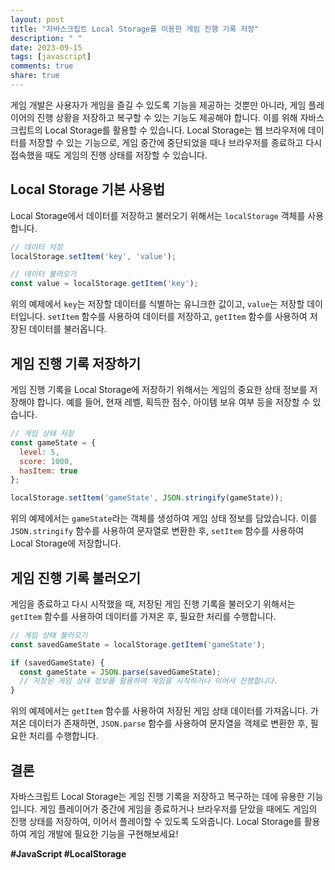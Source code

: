```yaml
---
layout: post
title: "자바스크립트 Local Storage를 이용한 게임 진행 기록 저장"
description: " "
date: 2023-09-15
tags: [javascript]
comments: true
share: true
---
```


게임 개발은 사용자가 게임을 즐길 수 있도록 기능을 제공하는 것뿐만 아니라, 게임 플레이어의 진행 상황을 저장하고 복구할 수 있는 기능도 제공해야 합니다. 이를 위해 자바스크립트의 Local Storage를 활용할 수 있습니다. Local Storage는 웹 브라우저에 데이터를 저장할 수 있는 기능으로, 게임 중간에 중단되었을 때나 브라우저를 종료하고 다시 접속했을 때도 게임의 진행 상태를 저장할 수 있습니다.

## Local Storage 기본 사용법

Local Storage에서 데이터를 저장하고 불러오기 위해서는 `localStorage` 객체를 사용합니다. 

```javascript
// 데이터 저장
localStorage.setItem('key', 'value');

// 데이터 불러오기
const value = localStorage.getItem('key');
```

위의 예제에서 `key`는 저장할 데이터를 식별하는 유니크한 값이고, `value`는 저장할 데이터입니다. `setItem` 함수를 사용하여 데이터를 저장하고, `getItem` 함수를 사용하여 저장된 데이터를 불러옵니다.

## 게임 진행 기록 저장하기

게임 진행 기록을 Local Storage에 저장하기 위해서는 게임의 중요한 상태 정보를 저장해야 합니다. 예를 들어, 현재 레벨, 획득한 점수, 아이템 보유 여부 등을 저장할 수 있습니다.

```javascript
// 게임 상태 저장
const gameState = {
  level: 5,
  score: 1000,
  hasItem: true
};

localStorage.setItem('gameState', JSON.stringify(gameState));
```

위의 예제에서는 `gameState`라는 객체를 생성하여 게임 상태 정보를 담았습니다. 이를 `JSON.stringify` 함수를 사용하여 문자열로 변환한 후, `setItem` 함수를 사용하여 Local Storage에 저장합니다.

## 게임 진행 기록 불러오기

게임을 종료하고 다시 시작했을 때, 저장된 게임 진행 기록을 불러오기 위해서는 `getItem` 함수를 사용하여 데이터를 가져온 후, 필요한 처리를 수행합니다.

```javascript
// 게임 상태 불러오기
const savedGameState = localStorage.getItem('gameState');

if (savedGameState) {
  const gameState = JSON.parse(savedGameState);
  // 저장된 게임 상태 정보를 활용하여 게임을 시작하거나 이어서 진행합니다.
}
```

위의 예제에서는 `getItem` 함수를 사용하여 저장된 게임 상태 데이터를 가져옵니다. 가져온 데이터가 존재하면, `JSON.parse` 함수를 사용하여 문자열을 객체로 변환한 후, 필요한 처리를 수행합니다.

## 결론

자바스크립트 Local Storage는 게임 진행 기록을 저장하고 복구하는 데에 유용한 기능입니다. 게임 플레이어가 중간에 게임을 종료하거나 브라우저를 닫았을 때에도 게임의 진행 상태를 저장하여, 이어서 플레이할 수 있도록 도와줍니다. Local Storage를 활용하여 게임 개발에 필요한 기능을 구현해보세요!

**#JavaScript #LocalStorage**